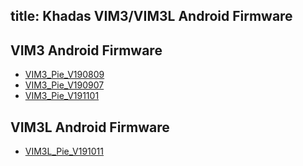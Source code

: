 title: Khadas VIM3/VIM3L Android Firmware
---
## VIM3 Android Firmware

* [VIM3_Pie_V190809](https://dl.khadas.com/Firmware/VIM3/Android/VIM3_Pie_V190809.7z)
* [VIM3_Pie_V190907](https://dl.khadas.com/Firmware/VIM3/Android/VIM3_Pie_V190907.7z)
* [VIM3_Pie_V191101](https://dl.khadas.com/Firmware/VIM3/Android/VIM3_Pie_V191101.7z)


## VIM3L Android Firmware
* [VIM3L_Pie_V191011](https://dl.khadas.com/Firmware/VIM3L/Android/VIM3L_Pie_V191011.7z)
